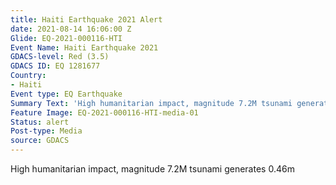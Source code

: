 ```yaml
---
title: Haiti Earthquake 2021 Alert
date: 2021-08-14 16:06:00 Z
Glide: EQ-2021-000116-HTI
Event Name: Haiti Earthquake 2021
GDACS-level: Red (3.5)
GDACS ID: EQ 1281677
Country:
- Haiti
Event type: EQ Earthquake
Summary Text: 'High humanitarian impact, magnitude 7.2M tsunami generates 0.46m '
Feature Image: EQ-2021-000116-HTI-media-01
Status: alert
Post-type: Media
source: GDACS
---
```


High humanitarian impact, magnitude 7.2M tsunami generates 0.46m 